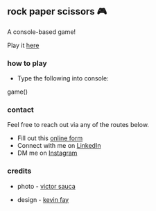 ## rock paper scissors 🎮

A console-based game!

Play it [here](https://noepse.github.io/rock-paper-scissors)

### how to play
- Type the following into console:

game()

### contact

Feel free to reach out via any of the routes below.

- Fill out this [online form](https://simranamin.com/#contact)
- Connect with me on [LinkedIn](https://www.linkedin.com/in/simran-amin/)
- DM me on [Instagram](https://www.instagram.com/n0epse/?hl=en)

### credits
- photo - [victor sauca](https://unsplash.com/photos/pQaDRXqW6Eg)

- design - [kevin fay](https://yesimadesigner.com/anatomy-of-a-magazine-layout/)